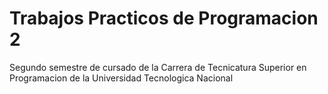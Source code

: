 # Trabajos Practicos de Programacion 2

Segundo semestre de cursado de la Carrera de Tecnicatura Superior en Programacion de la Universidad Tecnologica Nacional
